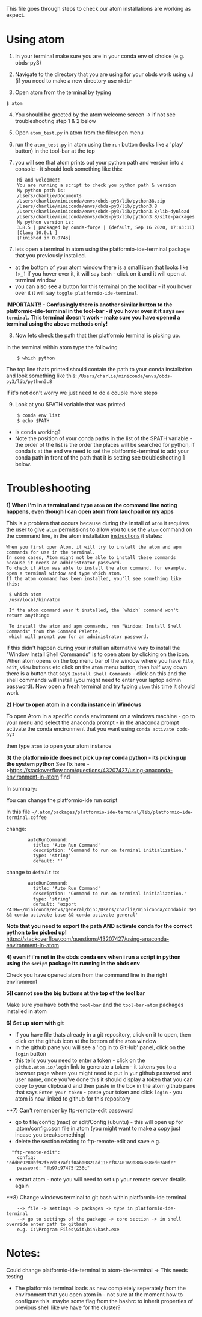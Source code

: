 This file goes through steps to check our atom installations are working as expect. 


# Using atom 

1) In your terminal make sure you are in your conda env of choice (e.g. obds-py3)

2) Navigate to the directory that you are using for your obds work using `cd` (if you need to make a new directory use `mkdir`

3) Open atom from the terminal by typing 
  
  `$ atom`
  
4) You should be greeted by the atom welcome screen -> if not see troubleshooting step 1 & 2 below

5) Open `atom_test.py` in atom from the file/open menu 

6) run the `atom_test.py` in atom using the `run` button (looks like a 'play' button) in the tool-bar at the top

7) you will see that atom prints out your python path and version into a console - it should look something like this:

```
    Hi and welcome!!
    You are running a script to check you python path & version
    My python path is:
    /Users/charlie/Documents
    /Users/charlie/miniconda/envs/obds-py3/lib/python38.zip
    /Users/charlie/miniconda/envs/obds-py3/lib/python3.8
    /Users/charlie/miniconda/envs/obds-py3/lib/python3.8/lib-dynload
    /Users/charlie/miniconda/envs/obds-py3/lib/python3.8/site-packages
    My python version is:
    3.8.5 | packaged by conda-forge | (default, Sep 16 2020, 17:43:11) 
    [Clang 10.0.1 ]
    [Finished in 0.074s]
 ```
 
 7) lets open a terminal in atom using the platformio-ide-terminal package that you previously installed.
 
 - at the bottom of your atom window there is a small icon that looks like `[>_]` if you hover over it, it will say `bash` - click on it and it will open at terminal window
 - you can also see a button for this terminal on the tool bar - if you hover over it it will say `toggle platformio-ide-terminal`. 


**IMPORTANT!! - Confusingly  there is another similar button to the platformio-ide-terminal in the tool-bar - if you hover over it it says `new terminal`. This terminal doesn't work - make sure you have opened a terminal using the above methods only!**
 
 8) Now lets check the path that ther platformio terminal is picking up.
 
 in the terminal within atom type the following 
 
 ``` 
     $ which python
```

The top line thats printed should contain the path to your conda installation and look something like this:
`/Users/charlie/miniconda/envs/obds-py3/lib/python3.8` 

If it's not don't worry we just need to do a couple more steps 
 
 9) Look at you $PATH variable that was printed 
 
 ```
     $ conda env list 
     $ echo $PATH
 ```
 
 - Is conda working?  
 - Note the position of your conda paths in the list of the $PATH variable - the order of the list is the order the places will be searched for python, if conda is at the end we need to set the platformio-terminal to add your conda path in front of the path that it is setting see troubleshooting 1 below. 
 

# Troubleshooting 

**1) When i'm in a terminal and type `atom` on the command line noting happens, even though I can open atom from lauchpad or my apps**

This is a problem that occurs because during the install of `atom` it requires the user to give `atom` permissions to allow you to use the `atom` command on the command line, in the atom installation [instructions](https://flight-manual.atom.io/getting-started/sections/installing-atom/) it states:

```
When you first open Atom, it will try to install the atom and apm commands for use in the terminal. 
In some cases, Atom might not be able to install these commands because it needs an administrator password. 
To check if Atom was able to install the atom command, for example, open a terminal window and type which atom. 
If the atom command has been installed, you'll see something like this:

 $ which atom
 /usr/local/bin/atom
 
 If the atom command wasn't installed, the `which` command won't return anything:

 To install the atom and apm commands, run "Window: Install Shell Commands" from the Command Palette,
 which will prompt you for an administrator password.
```

If this didn't happen during your install an alternative way to install the "Window Install Shell Commands" is to open atom by clicking on the icon. When atom opens on the top menu bar of the window where you have `file`, `edit`, `view` buttons etc click on the `Atom` menu button, then half way down there is a button that says `Install Shell Commands` - click on this and the shell commands will install (you might need to enter your laptop admin password).
Now open a freah terminal and try typing `atom` this time it should work

**2) How to open atom in a conda instance in Windows**

To open Atom in a specific conda enviroment on a windows machine - go to your menu and select the anaconda prompt - in the anaconda prompt activate the conda encironment that you want using `conda activate obds-py3`

then type `atom` to open your atom instance 

**3) the platformio ide does not pick up my conda python - its picking up the system python**
See fix here ->https://stackoverflow.com/questions/43207427/using-anaconda-environment-in-atom find 

In summary:

You can change the platformio-ide run script 
  
In this file `~/.atom/packages/platformio-ide-terminal/lib/platformio-ide-terminal.coffee`

change: 

```
        autoRunCommand:
          title: 'Auto Run Command'
          description: 'Command to run on terminal initialization.'
          type: 'string'
          default: ''
```
change to `default` to: 

```
        autoRunCommand:
          title: 'Auto Run Command'
          description: 'Command to run on terminal initialization.'
          type: 'string'
          default: 'export PATH=~/miniconda/envs/general/bin:/Users/charlie/miniconda/condabin:$PATH && conda activate base && conda activate general'
```
**Note that you need to export the path AND activate conda for the correct python to be picked up!**
https://stackoverflow.com/questions/43207427/using-anaconda-environment-in-atom


**4) even if i'm not in the obds conda env when i run a script in python using the `script` package its running in the obds env**

Check you have opened atom from the command line in the right environment

**5)I cannot see the big buttons at the top of the tool bar**
 
Make sure you have both the `tool-bar` and the `tool-bar-atom` packages installed in atom

**6) Set up atom with git**

- If you have file thats already in a git repository, click on it to open, then click on the github icon at the bottom of the `atom` window
- In the github pane you will see a 'log in to GitHub' panel, click on the `login` button
- this tells you you need to enter a token - click on the `github.atom.io/login` link to generate a token - it takens you to a browser page where you might need to put in yur github password and user name, once you've done this it should display a token that you can copy to your clipboard and then paste in the box in the atom github pane that says `Enter your token` - paste your token and click `login` - you atom is now linked to github for this repository 

**7) Can't remember by ftp-remote-edit password 

- go to file/config (mac) or edit/Config (ubuntu) - this will open up for .atom/config.cson file in atom (you might want to make a copy just incase you breaksomething) 
- delete the section relating to ftp-remote-edit and save e.g. 

```
  "ftp-remote-edit":
    config: "cdd0c9280bf92f67da37af1f0aba0821ad118cf8740169a88a868ed07a0fc"
    password: "fb97c97475f236c"

```
- restart atom - note you will need to set up your remote server details again  

**8) Change windows terminal to git bash within platformio-ide terminal 

        --> file -> settings -> packages -> type in platformio-ide-terminal
        --> go to settings of the package -> core section -> in shell override enter path to gitbash
        e.g. C:\Program Files\Git\bin\bash.exe

# Notes: 

Could change platformio-ide-terminal to atom-ide-terminal -> This needs testing

- The platformio terminal loads as new completely seperately from the environment that you open atom in - not sure at the moment how to configure this. maybe some flag from the bashrc to inherit properties of previous shell like we have for the cluster? 
